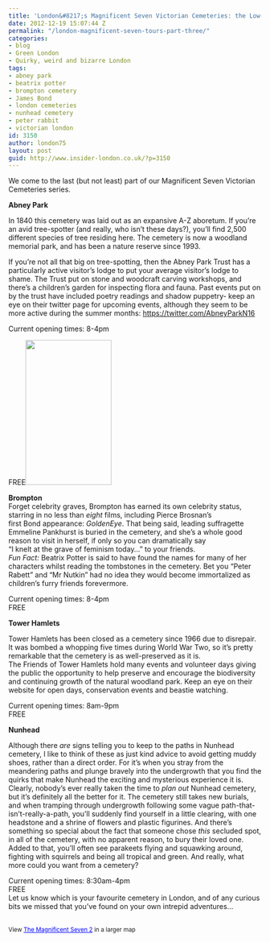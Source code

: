 ```yaml
---
title: 'London&#8217;s Magnificent Seven Victorian Cemeteries: the Low-Down Part 2'
date: 2012-12-19 15:07:44 Z
permalink: "/london-magnificent-seven-tours-part-three/"
categories:
- blog
- Green London
- Quirky, weird and bizarre London
tags:
- abney park
- beatrix potter
- brompton cemetery
- James Bond
- london cemeteries
- nunhead cemetery
- peter rabbit
- victorian london
id: 3150
author: london75
layout: post
guid: http://www.insider-london.co.uk/?p=3150
---
```


We come to the last (but not least) part of our Magnificent Seven Victorian Cemeteries series.

**Abney Park**

In 1840 this cemetery was laid out as an expansive A-Z aboretum. If you’re an avid tree-spotter (and really, who isn&#8217;t these days?), you’ll find 2,500 different species of tree residing here. The cemetery is now a woodland memorial park, and has been a nature reserve since 1993.
  
If you’re not all that big on tree-spotting, then the Abney Park Trust has a particularly active visitor’s lodge to put your average visitor’s lodge to shame. The Trust put on stone and woodcraft carving workshops, and there’s a children’s garden for inspecting flora and fauna. Past events put on by the trust have included poetry readings and shadow puppetry- keep an eye on their twitter page for upcoming events, although they seem to be more active during the summer months: <https://twitter.com/AbneyParkN16>

Current opening times: 8-4pm
  
FREE<img class="alignright" src="http://www.insider-london.co.uk/wp-content/uploads/2012/11/Peter_Rabbit_article_detail.png" alt="" width="171" height="288" />

<div>
  <strong>Brompton</strong><br /> Forget celebrity graves, Brompton has earned its own celebrity status,<br /> starring in no less than <em>eight </em>films, including Pierce Brosnan’s<br /> first Bond appearance: <em>GoldenEye</em>. That being said, leading suffragette<br /> Emmeline Pankhurst is buried in the cemetery, and she&#8217;s a whole good<br /> reason to visit in herself, if only so you can dramatically say<br /> &#8220;I knelt at the grave of feminism today&#8230;&#8221; to your friends.<em> </em><br /> <em>Fun Fact:</em> Beatrix Potter is said to have found the names for many of her<br /> characters whilst reading the tombstones in the cemetery. Bet you &#8220;Peter Rabett&#8221; and &#8220;Mr Nutkin&#8221; had no idea they would become immortalized as children’s furry friends forevermore.
</div>

<div>
  <p>
    Current opening times: 8-4pm<br /> FREE
  </p>
  
  <p>
    <strong>Tower Hamlets </strong>
  </p>
  
  <p>
    Tower Hamlets<strong> </strong>has been closed as a cemetery since 1966 due to disrepair. It was bombed a whopping five times during World War Two, so it&#8217;s pretty remarkable that the cemetery is as well-preserved as it is.<br /> The Friends of Tower Hamlets hold many events and volunteer days giving the public the opportunity to help preserve and encourage the biodiversity and continuing growth of the natural woodland park. Keep an eye on their website for open days, conservation events and beastie watching.
  </p>
  
  <p>
    Current opening times: 8am-9pm<br /> FREE
  </p>
  
  <p>
    <strong>Nunhead</strong>
  </p>
  
  <p>
    Although there <em>are </em>signs telling you to keep to the paths in Nunhead cemetery, I like to think of these as just kind advice to avoid getting muddy shoes, rather than a direct order. For it&#8217;s when you stray from the meandering paths and plunge bravely into the undergrowth that you find the quirks that make Nunhead the exciting and mysterious experience it is.<br /> Clearly, nobody&#8217;s ever really taken the time to <em>plan out</em> Nunhead cemetery, but it&#8217;s definitely all the better for it. The cemetery still takes new burials, and when tramping through undergrowth following some vague path-that-isn&#8217;t-really-a-path, you&#8217;ll suddenly find yourself in a little clearing, with one headstone and a shrine of flowers and plastic figurines. And there&#8217;s something so special about the fact that someone chose <em>this </em>secluded spot, in all of the cemetery, with no apparent reason, to bury their loved one.<br /> Added to that, you&#8217;ll often see parakeets flying and squawking around, fighting with squirrels and being all tropical and green. And really, what more could you want from a cemetery?
  </p>
  
  <p>
    Current opening times: 8:30am-4pm<br /> FREE<br /> Let us know which is your favourite cemetery in London, and of any curious bits we missed that you&#8217;ve found on your own intrepid adventures&#8230;
  </p>
  
  <p>
    <br /> <small>View <a style="color: #0000ff; text-align: left;" href="https://www.google.co.uk/maps/ms?msa=0&msid=209369988295192277035.0004d0cd88163cd66b679&ie=UTF8&t=m&source=embed&z=12">The Magnificent Seven 2</a> in a larger map</small>
  </p>
</div>